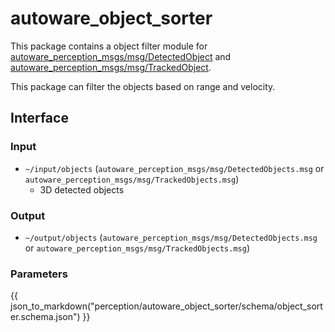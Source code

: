 # autoware_object_sorter

This package contains a object filter module for [autoware_perception_msgs/msg/DetectedObject](https://github.com/autowarefoundation/autoware_msgs/tree/main/autoware_perception_msgs/msg/DetectedObject.msg) and [autoware_perception_msgs/msg/TrackedObject](https://github.com/autowarefoundation/autoware_msgs/tree/main/autoware_perception_msgs/msg/TrackedObject.msg).

This package can filter the objects based on range and velocity.

## Interface

### Input

- `~/input/objects` (`autoware_perception_msgs/msg/DetectedObjects.msg` or `autoware_perception_msgs/msg/TrackedObjects.msg`)
  - 3D detected objects

### Output

- `~/output/objects` (`autoware_perception_msgs/msg/DetectedObjects.msg` or `autoware_perception_msgs/msg/TrackedObjects.msg`)

### Parameters

{{ json_to_markdown("perception/autoware_object_sorter/schema/object_sorter.schema.json") }}
